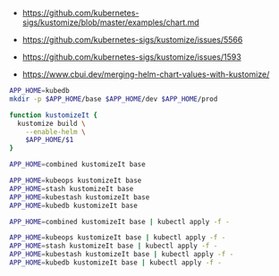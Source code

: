 
- https://github.com/kubernetes-sigs/kustomize/blob/master/examples/chart.md

- https://github.com/kubernetes-sigs/kustomize/issues/5566

- https://github.com/kubernetes-sigs/kustomize/issues/1593

- https://www.cbui.dev/merging-helm-chart-values-with-kustomize/

```sh
APP_HOME=kubedb
mkdir -p $APP_HOME/base $APP_HOME/dev $APP_HOME/prod
```

```sh
function kustomizeIt {
  kustomize build \
    --enable-helm \
    $APP_HOME/$1
}
```

```sh
APP_HOME=combined kustomizeIt base

APP_HOME=kubeops kustomizeIt base
APP_HOME=stash kustomizeIt base
APP_HOME=kubestash kustomizeIt base
APP_HOME=kubedb kustomizeIt base
```

```sh
APP_HOME=combined kustomizeIt base | kubectl apply -f -

APP_HOME=kubeops kustomizeIt base | kubectl apply -f -
APP_HOME=stash kustomizeIt base | kubectl apply -f -
APP_HOME=kubestash kustomizeIt base | kubectl apply -f -
APP_HOME=kubedb kustomizeIt base | kubectl apply -f -
```
